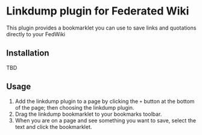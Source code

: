 # Linkdump plugin for Federated Wiki

This plugin provides a bookmarklet you can use to save links
and quotations directly to your FedWiki

## Installation

TBD

## Usage

  1. Add the linkdump plugin to a page by clicking the `+` button
     at the bottom of the page; then choosing the linkdump plugin.
  2. Drag the linkdump bookmarklet to your bookmarks toolbar.
  3. When you are on a page and see something you want to save,
     select the text and click the bookmarklet.


